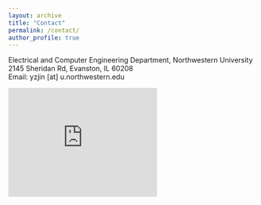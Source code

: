 ```yaml
---
layout: archive
title: "Contact"
permalink: /contact/
author_profile: true
---
```

Electrical and Computer Engineering Department, Northwestern University<br>
2145 Sheridan Rd, Evanston, IL 60208<br>
Email: yzjin [at] u.northwestern.edu
<iframe src="https://www.google.com/maps/embed?pb=!1m18!1m12!1m3!1d2962.31720929911!2d-87.67825208455322!3d42.0578196792083!2m3!1f0!2f0!3f0!3m2!1i1024!2i768!4f13.1!3m3!1m2!1s0x880fda9f436eb88d%3A0xfb386a77a755506e!2s2145%20Sheridan%20Rd%2C%20Evanston%2C%20IL%2060208!5e0!3m2!1szh-CN!2sus!4v1622780637097!5m2!1szh-CN!2sus" width="300" height="220" style="border:0;" allowfullscreen="" loading="lazy"></iframe>
